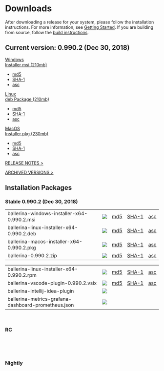 <link rel="stylesheet" href="/css/download-page.css"></link>
<script src="/js/download-page.js"></script>
<div class="row cBallerina-io-Gray-row">
    <div class="container">
        <div class="row">
            <div class="col-xs-12 col-sm-12 col-md-6 col-lg-6 cDownloadsHeader">
                <h1>Downloads</h1>
                <p>
                    After downloading a release for your system, please follow the installation instructions. For more information, see <a href="https://ballerina.io/learn/getting-started/#installing-ballerina">Getting Started</a>. If you are building from source, follow the <a href="https://github.com/ballerina-platform/ballerina-lang/blob/master/README.md#install-from-source">build instructions</a>.
                </p>
            </div>
        </div>
        <div class="row">
            <div class="col-xs-12 col-sm-12 col-md-12 col-lg-12 cDownloadsHeader">       
                <div class="cFeaturedVersion">
                    <h2>Current version: <span id="versionInfo">0.990.2 (Dec 30, 2018)</span></h2>
                </div>
            </div>
        </div>
        <div class="clearfix"></div>
        <div class="row cDownloads">
            <div class="col-xs-12 col-sm-12 col-md-4 col-lg-4 cDownloadLeft">
                <a id="packWindows" href="https://product-dist.ballerina.io/downloads/0.990.2/ballerina-windows-installer-x64-0.990.2.msi" class="cDownload" data-download="downloads" data-pack="ballerina-windows-installer-x64-0.990.2.msi">
                    <div>Windows</div>
                    <div class="cSize">Installer msi <span id="packWindowsName">(210mb)</span></div>
                </a>
                <ul class="cDiwnloadSubLinks">
                    <li><a id="packWindowsMd5" href="https://product-dist.ballerina.io/downloads/0.990.2/ballerina-windows-installer-x64-0.990.2.msi.md5">md5</a></li>
                    <li><a id="packWindowsSha1" href="https://product-dist.ballerina.io/downloads/0.990.2/ballerina-windows-installer-x64-0.990.2.msi.sha1">SHA-1</a></li>
                    <li><a id="packWindowsAsc" href="https://product-dist.ballerina.io/downloads/0.990.2/ballerina-windows-installer-x64-0.990.2.msi.asc">asc</a></li>
                </ul>
            </div>
            <div class="col-xs-12 col-sm-12 col-md-4 col-lg-4 cDownloadMiddle">
                <a id="packLinux" href="https://product-dist.ballerina.io/downloads/0.990.2/ballerina-linux-installer-x64-0.990.2.deb" class="cDownload" data-download="downloads" data-pack="ballerina-linux-installer-x64-0.990.2.deb">
                    <div>Linux</div>
                    <div class="cSize">deb Package <span id="packLinuxName">(210mb)</span></div>
                </a>
                <ul class="cDiwnloadSubLinks">
                    <li><a id="packLinuxMd5" href="https://product-dist.ballerina.io/downloads/0.990.2/ballerina-linux-installer-x64-0.990.2.deb.md5">md5</a></li>
                    <li><a id="packLinuxSha1" href="https://product-dist.ballerina.io/downloads/0.990.2/ballerina-linux-installer-x64-0.990.2.deb.sha1">SHA-1</a></li>
                    <li><a id="packLinuxAsc" href="https://product-dist.ballerina.io/downloads/0.990.2/ballerina-linux-installer-x64-0.990.2.deb.asc">asc</a></li>
                </ul>
            </div>
            <div class="col-xs-12 col-sm-12 col-md-4 col-lg-4 cDownloadMiddle">
                <a id="packMac" href="https://product-dist.ballerina.io/downloads/0.990.2/ballerina-macos-installer-x64-0.990.2.pkg" class="cDownload" data-download="downloads" data-pack="ballerina-macos-installer-x64-0.990.2.pkg">
                    <div>MacOS</div>
                    <div class="cSize">Installer pkg <span id="packMacName">(230mb)</span></div>
                </a>
                <ul class="cDiwnloadSubLinks">
                    <li><a id="packMacMd5" href="https://product-dist.ballerina.io/downloads/0.990.2/ballerina-macos-installer-x64-0.990.2.pkg.md5">md5</a></li>
                    <li><a id="packMacSha1" href="https://product-dist.ballerina.io/downloads/0.990.2/ballerina-macos-installer-x64-0.990.2.pkg.sha1">SHA-1</a></li>
                    <li><a id="packMacAsc" href="https://product-dist.ballerina.io/downloads/0.990.2/ballerina-macos-installer-x64-0.990.2.pkg.asc">asc</a></li>
                </ul>
            </div>
        </div>
        <div class="col-xs-12 col-sm-16 col-md-12 col-lg-12">
            <div class="cReleaseNotes">
                <p><a href="/downloads/release-notes">RELEASE NOTES ></a></p>
            </div>
            <div class="cReleaseNotes">
                <p><a href="/downloads/archived">ARCHIVED VERSIONS ></a></p>
            </div>
        </div>
        <div class="col-xs-12 col-sm-16 col-md-12 col-lg-12">
            <div class="cStandaloneInstallers">
                <h2>Installation Packages</h2>
                <div class="cInstallers">
                    <h3 class="release-version">Stable <span id="stableInfo">0.990.2 (Dec 30, 2018)</span></h3>
                    <div class="col-xs-12 col-sm-16 col-md-6 col-lg-6 cLeftTable">
                        <div class="insPackages0container">
                            <table id="insPackages0"><tr><td style="width: 96%">ballerina-windows-installer-x64-0.990.2.msi</td><td style="width: 1%; white-space: nowrap;"><a href="https://product-dist.ballerina.io/downloads/0.990.2/ballerina-windows-installer-x64-0.990.2.msi" class="cDownloadLinkIcon" data-download="downloads" data-pack="ballerina-windows-installer-x64-0.990.2.msi"><img src="../img/download-bg-green-fill.svg"></a></td><td style="width: 1%; white-space: nowrap;"><a href="https://product-dist.ballerina.io/downloads/0.990.2/ballerina-windows-installer-x64-0.990.2.msi.md5">md5</a></td><td style="width: 1%; white-space: nowrap;"><a href="https://product-dist.ballerina.io/downloads/0.990.2/ballerina-windows-installer-x64-0.990.2.msi.sha1">SHA-1</a></td><td style="width: 1%; white-space: nowrap;"><a href="https://product-dist.ballerina.io/downloads/0.990.2/ballerina-windows-installer-x64-0.990.2.msi.asc">asc</a></td></tr><tr><td style="width: 96%">ballerina-linux-installer-x64-0.990.2.deb</td><td style="width: 1%; white-space: nowrap;"><a href="https://product-dist.ballerina.io/downloads/0.990.2/ballerina-linux-installer-x64-0.990.2.deb" class="cDownloadLinkIcon" data-download="downloads" data-pack="ballerina-linux-installer-x64-0.990.2.deb"><img src="../img/download-bg-green-fill.svg"></a></td><td style="width: 1%; white-space: nowrap;"><a href="https://product-dist.ballerina.io/downloads/0.990.2/ballerina-linux-installer-x64-0.990.2.deb.md5">md5</a></td><td style="width: 1%; white-space: nowrap;"><a href="https://product-dist.ballerina.io/downloads/0.990.2/ballerina-linux-installer-x64-0.990.2.deb.sha1">SHA-1</a></td><td style="width: 1%; white-space: nowrap;"><a href="https://product-dist.ballerina.io/downloads/0.990.2/ballerina-linux-installer-x64-0.990.2.deb.asc">asc</a></td></tr><tr><td style="width: 96%">ballerina-macos-installer-x64-0.990.2.pkg</td><td style="width: 1%; white-space: nowrap;"><a href="https://product-dist.ballerina.io/downloads/0.990.2/ballerina-macos-installer-x64-0.990.2.pkg" class="cDownloadLinkIcon" data-download="downloads" data-pack="ballerina-macos-installer-x64-0.990.2.pkg"><img src="../img/download-bg-green-fill.svg"></a></td><td style="width: 1%; white-space: nowrap;"><a href="https://product-dist.ballerina.io/downloads/0.990.2/ballerina-macos-installer-x64-0.990.2.pkg.md5">md5</a></td><td style="width: 1%; white-space: nowrap;"><a href="https://product-dist.ballerina.io/downloads/0.990.2/ballerina-macos-installer-x64-0.990.2.pkg.sha1">SHA-1</a></td><td style="width: 1%; white-space: nowrap;"><a href="https://product-dist.ballerina.io/downloads/0.990.2/ballerina-macos-installer-x64-0.990.2.pkg.asc">asc</a></td></tr><tr><td style="width: 96%">ballerina-0.990.2.zip</td><td style="width: 1%; white-space: nowrap;"><a href="https://product-dist.ballerina.io/downloads/0.990.2/ballerina-0.990.2.zip" class="cDownloadLinkIcon" data-download="downloads" data-pack="ballerina-0.990.2.zip"><img src="../img/download-bg-green-fill.svg"></a></td><td style="width: 1%; white-space: nowrap;"><a href="https://product-dist.ballerina.io/downloads/0.990.2/ballerina-0.990.2.zip.md5">md5</a></td><td style="width: 1%; white-space: nowrap;"><a href="https://product-dist.ballerina.io/downloads/0.990.2/ballerina-0.990.2.zip.sha1">SHA-1</a></td><td style="width: 1%; white-space: nowrap;"><a href="https://product-dist.ballerina.io/downloads/0.990.2/ballerina-0.990.2.zip.asc">asc</a></td></tr></table>
                        </div>
                    </div>
                    <div class="col-xs-12 col-sm-16 col-md-6 col-lg-6 cRightTable">
                        <div class="insPackages1container">
                            <table id="insPackages1"><tr><td style="width: 96%">ballerina-linux-installer-x64-0.990.2.rpm</td><td style="width: 1%; white-space: nowrap;"><a href="https://product-dist.ballerina.io/downloads/0.990.2/ballerina-linux-installer-x64-0.990.2.rpm" class="cDownloadLinkIcon" data-download="downloads" data-pack="ballerina-linux-installer-x64-0.990.2.rpm"><img src="../img/download-bg-green-fill.svg"></a></td><td style="width: 1%; white-space: nowrap;"><a href="https://product-dist.ballerina.io/downloads/0.990.2/ballerina-linux-installer-x64-0.990.2.rpm.md5">md5</a></td><td style="width: 1%; white-space: nowrap;"><a href="https://product-dist.ballerina.io/downloads/0.990.2/ballerina-linux-installer-x64-0.990.2.rpm.sha1">SHA-1</a></td><td style="width: 1%; white-space: nowrap;"><a href="https://product-dist.ballerina.io/downloads/0.990.2/ballerina-linux-installer-x64-0.990.2.rpm.asc">asc</a></td></tr><tr><td style="width: 96%">ballerina-vscode-plugin-0.990.2.vsix</td><td style="width: 1%; white-space: nowrap;"><a href="https://product-dist.ballerina.io/downloads/0.990.2/ballerina-vscode-plugin-0.990.2.vsix" class="cDownloadLinkIcon" data-download="downloads" data-pack="ballerina-vscode-plugin-0.990.2.vsix"><img src="../img/download-bg-green-fill.svg"></a></td><td style="width: 1%; white-space: nowrap;"><a href="https://product-dist.ballerina.io/downloads/0.990.2/ballerina-vscode-plugin-0.990.2.vsix.md5">md5</a></td><td style="width: 1%; white-space: nowrap;"><a href="https://product-dist.ballerina.io/downloads/0.990.2/ballerina-vscode-plugin-0.990.2.vsix.sha1">SHA-1</a></td><td style="width: 1%; white-space: nowrap;"><a href="https://product-dist.ballerina.io/downloads/0.990.2/ballerina-vscode-plugin-0.990.2.vsix.asc">asc</a></td></tr><tr><td style="width: 96%">ballerina-intellij-idea-plugin</td><td style="width: 1%; white-space: nowrap;"><a href="https://plugins.jetbrains.com/plugin/9520-ballerina" target="_blank" class="cDownloadLinkIcon" data-download="downloads" data-pack="ballerina-intellij-idea-plugin-0.990.2"><img src="../img/right-bg-green-fill.svg"></a></td><td style="width: 1%; white-space: nowrap;"></td><td style="width: 1%; white-space: nowrap;"></td><td style="width: 1%; white-space: nowrap;"></td></tr><tr><td style="width: 96%">ballerina-metrics-grafana-dashboard-prometheus.json</td><td style="width: 1%; white-space: nowrap;"><a href="https://product-dist.ballerina.io/downloads/0.990.2/ballerina-metrics-grafana-dashboard-prometheus.json" class="cDownloadLinkIcon" data-download="downloads" data-pack="ballerina-metrics-grafana-dashboard-prometheus.json-0.990.2"><img src="../img/download-bg-green-fill.svg"></a></td><td style="width: 1%; white-space: nowrap;"></td><td style="width: 1%; white-space: nowrap;"></td><td style="width: 1%; white-space: nowrap;"></td></tr></table>
                        </div>
                    </div>
                    <div class="clearfix"></div>
                    <br>
                    <div id="devPackContainer">
                    <h3 class="release-version">RC <span id="devInfo"></span></h3>
                    <div class="col-xs-12 col-sm-16 col-md-6 col-lg-6 cLeftTable">
                        <div class="devPackages0container">
                            <table id="devPackages0"></table>
                        </div>
                    </div>
                    <div class="col-xs-12 col-sm-16 col-md-6 col-lg-6 cRightTable">
                        <div class="devPackages0container">
                            <table id="devPackages1"></table>
                        </div>
                    </div></div>
                    <div class="clearfix"></div>
                    <br>
                    <div id="nightlyPackContainer">
                    <h3 class="release-version">Nightly <span id="nightlyInfo"></span></h3>
                    <div class="col-xs-12 col-sm-16 col-md-6 col-lg-6 cLeftTable">
                        <div class="nightlyPackages0container">
                            <table id="nightlyPackages0"></table>
                        </div>
                    </div>
                    <div class="col-xs-12 col-sm-16 col-md-6 col-lg-6 cRightTable">
                        <div class="nightlyPackages0container">
                            <table id="nightlyPackages1"></table>
                        </div>
                    </div></div>
                    <div class="clearfix"></div>
                </div>
            </div>            
        </div>
    </div>
</div>
